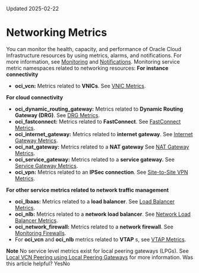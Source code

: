 Updated 2025-02-22
# Networking Metrics
You can monitor the health, capacity, and performance of Oracle Cloud Infrastructure resources by using metrics, alarms, and notifications. For more information, see [Monitoring](https://docs.oracle.com/iaas/Content/Monitoring/home.htm) and [Notifications](https://docs.oracle.com/iaas/Content/Notification/home.htm). 
Monitoring service metric namespaces related to networking resources:
**For instance connectivity**
  * **oci_vcn:** Metrics related to **VNICs**. See [VNIC Metrics](https://docs.oracle.com/en-us/iaas/Content/Network/Reference/vnicmetrics.htm#VNIC_Metrics).


**For cloud connectivity**
  * **oci_dynamic_routing_gateway:** Metrics related to **Dynamic Routing Gateway (DRG)**. See [DRG Metrics](https://docs.oracle.com/en-us/iaas/Content/Network/Reference/drgmetrics.htm#drgmetrics_topic-drg_metrics "You can monitor the health, capacity, and performance of upgraded dynamic routing gateways \(DRGs\) by using metrics, alarms, and notifications.").
  * **oci_fastconnect:** Metrics related to **FastConnect**. See [FastConnect Metrics](https://docs.oracle.com/en-us/iaas/Content/Network/Reference/fastconnectmetrics2.htm#FastConnect_Metrics).
  * **oci_internet_gateway:** Metrics related to **internet gateway**. See [Internet Gateway Metrics](https://docs.oracle.com/en-us/iaas/Content/Network/Reference/IGWmetrics.htm#IGWmetrics "You can monitor the health, capacity, and performance of your internet gateways by using metrics, alarms, and notifications.").
  * **oci_nat_gateway:** Metrics related to a **NAT gateway** See [NAT Gateway Metrics](https://docs.oracle.com/en-us/iaas/Content/Network/Reference/nat-gateway-metrics.htm#nat_gateway_metrics "You can monitor the health, capacity, and performance of your NAT gateways by using metrics, alarms, and notifications.").
  * **oci_service_gateway:** Metrics related to a **service gateway.** See [Service Gateway Metrics](https://docs.oracle.com/en-us/iaas/Content/Network/Reference/SGWmetrics.htm#Service_Gateway_Metrics "You can monitor the health, capacity, and performance of your service gateways by using metrics, alarms, and notifications."). 
  * **oci_vpn:** Metrics related to an **IPSec connection**. See [Site-to-Site VPN Metrics](https://docs.oracle.com/en-us/iaas/Content/Network/Reference/ipsecmetrics2.htm#VPN_Connect_Metrics).


**For other service metrics related to network traffic management**
  * **oci_lbaas:** Metrics related to a **load balancer**. See [Load Balancer Metrics](https://docs.oracle.com/iaas/Content/Balance/Reference/loadbalancermetrics.htm).
  * **oci_nlb:** Metrics related to a **network load balancer**. See [Network Load Balancer Metrics](https://docs.oracle.com/iaas/Content/NetworkLoadBalancer/Metrics/metrics.htm).
  * **oci_network_firewall:** Metrics related to a **network firewall**. See [Monitoring Firewalls](https://docs.oracle.com/iaas/Content/network-firewall/metrics.htm).
  * For **oci_vcn** and **oci_nlb** metrics related to **VTAP** s, see [VTAP Metrics](https://docs.oracle.com/en-us/iaas/Content/Network/Reference/vtapmetrics.htm#vtapmetrics "You can monitor the health, capacity, and performance of your VTAPs by using metrics, alarms, and notifications.").


**Note** No service level metrics exist for local peering gateways (LPGs). See [Local VCN Peering using Local Peering Gateways](https://docs.oracle.com/iaas/Content/Network/Tasks/localVCNpeering.htm) for more information.
Was this article helpful?
YesNo

